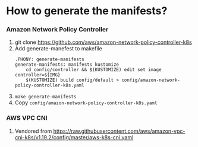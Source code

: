 # How to generate the manifests?

### Amazon Network Policy Controller
1. git clone https://github.com/aws/amazon-network-policy-controller-k8s
1. Add generate-manefest to makefile
   ```
   .PHONY: generate-manifests
   generate-manifests: manifests kustomize
       cd config/controller && $(KUSTOMIZE) edit set image controller=${IMG}
       $(KUSTOMIZE) build config/default > config/amazon-network-policy-controller-k8s.yaml
   ```
1. `make generate-manifests`
1. Copy `config/amazon-network-policy-controller-k8s.yaml`

### AWS VPC CNI
1. Vendored from https://raw.githubusercontent.com/aws/amazon-vpc-cni-k8s/v1.19.2/config/master/aws-k8s-cni.yaml
